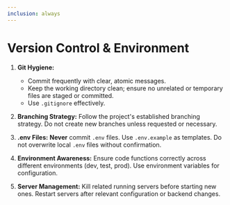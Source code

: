 ```yaml
---
inclusion: always
---
```


# Version Control & Environment

1. **Git Hygiene:**

   * Commit frequently with clear, atomic messages.
   * Keep the working directory clean; ensure no unrelated or temporary files are staged or committed.
   * Use `.gitignore` effectively.
2. **Branching Strategy:** Follow the project's established branching strategy. Do not create new branches unless requested or necessary.
3. **.env Files:** **Never** commit `.env` files. Use `.env.example` as templates. Do not overwrite local `.env` files without confirmation.
4. **Environment Awareness:** Ensure code functions correctly across different environments (dev, test, prod). Use environment variables for configuration.
5. **Server Management:** Kill related running servers before starting new ones. Restart servers after relevant configuration or backend changes.
